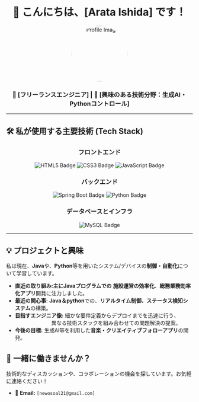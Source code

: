 <div align="center">
  
  # 🚀 こんにちは、[Arata Ishida] です！
  
  <p align="center">
    <img src="[あなたのプロフィール画像URL]" width="150" alt="Profile Image" style="border-radius: 50%;">
  </p>

  ### 🏢 [フリーランスエンジニア] | 🌟 [興味のある技術分野：生成AI・Pythonコントロール]
  
  ---
</div>

## 🛠️ 私が使用する主要技術 (Tech Stack)

<div align="center">
  
### フロントエンド
  <img src="https://img.shields.io/badge/HTML5-E34F26?style=for-the-badge&logo=html5&logoColor=white" alt="HTML5 Badge">
  <img src="https://img.shields.io/badge/CSS3-1572B6?style=for-the-badge&logo=css3&logoColor=white" alt="CSS3 Badge">
  <img src="https://img.shields.io/badge/JavaScript-F7DF1E?style=for-the-badge&logo=javascript&logoColor=black" alt="JavaScript Badge">

  <br>

  ### バックエンド
  <img src="https://img.shields.io/badge/SpringBoot-6DB33F?style=for-the-badge&logo=spring-boot&logoColor=white" alt="Spring Boot Badge">
  <img src="https://img.shields.io/badge/Python-3776AB?style=for-the-badge&logo=python&logoColor=white" alt="Python Badge">


  <br>

  ### データベースとインフラ
  <img src="https://img.shields.io/badge/MySQL-4479A1?style=for-the-badge&logo=mysql&logoColor=white" alt="MySQL Badge">

</div>

---

## 💡 プロジェクトと興味

私は現在、**Java**や、**Python**等を用いたシステム/デバイスの**制御・自動化**について学習しています。

* **直近の取り組み:主にJavaプログラムでの** **施設運営の効率化**、**総務業務効率化アプリ**開発に注力しました。
* **最近の関心事:** **Java＆python**での、**リアルタイム制御、ステータス検知システム**の構築。
* **目指すエンジニア像:** 細かな要件定義からデプロイまでを迅速に行う、<br>
            　　　　　　　異なる技術スタックを組み合わせての問題解決の提案。
* **今後の目標:** 生成AI等を利用した**音楽・クリエイティブフォローアプリ**の開発。

## 🤝 一緒に働きませんか？

技術的なディスカッションや、コラボレーションの機会を探しています。お気軽に連絡ください！

* 📧 **Email:** `[newosoal21@gmail.com]`

